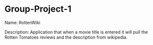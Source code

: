 # Group-Project-1

Name: RottenWiki

Description: Application that when a movie title is entered it will pull the Rotten Tomatoes reviews and the description from wikipedia.

